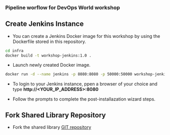 ### Pipeline worflow for DevOps World workshop

## Create Jenkins Instance

* You can create a Jenkins Docker image for this workshop by using the Dockerfile stored in this repository.
```bash
cd infra
docker build -t workshop-jenkins:1.0 .
```
* Launch newly created Docker image.
```bash
docker run -d --name jenkins -p 8080:8080 -p 50000:50000 workshop-jenkins:1.0
```
* To login to your Jenkins instance, ppen a browser of your choice and type  **http://<YOUR_IP_ADDRESS>:8080**
  
* Follow the prompts to complete the post-installazation wizard steps.

## Fork Shared Library Repository

* Fork the shared library [GIT repository](https://github.com/AplimaTraining/shared-library)
